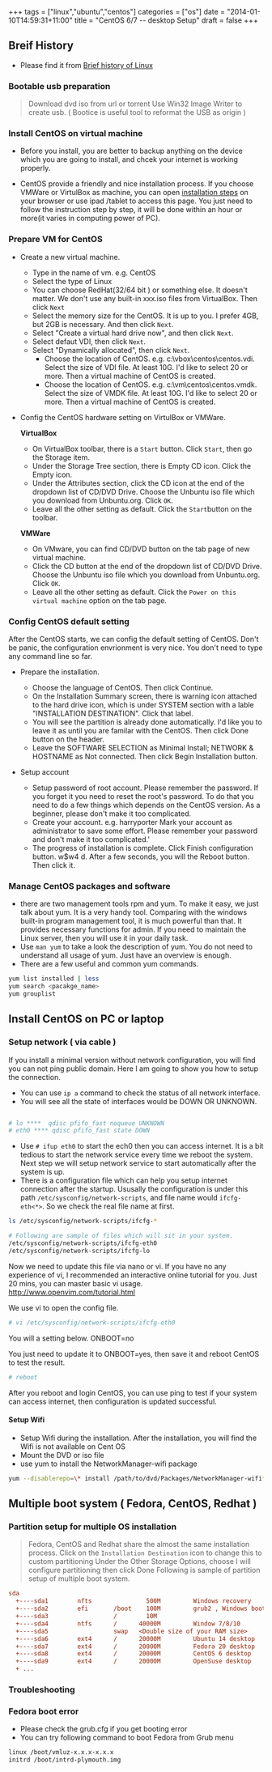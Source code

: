 +++
tags =  ["linux","ubuntu","centos"]
categories = ["os"]
date = "2014-01-10T14:59:31+11:00"
title = "CentOS 6/7 -- desktop Setup"
draft = false
+++

## Breif History
* Please find it from [Brief history of Linux](/blog/linux-history/#centos)

### Bootable usb preparation
> Download dvd iso from url or torrent
> Use Win32 Image Writer to create usb. ( Bootice is useful tool to reformat the USB as origin )

### Install CentOS on virtual machine

* Before you install, you are better to backup anything on the device which you are going to install, and chcek your internet is working properly. 

* CentOS provide a friendly and nice installation process. If you choose VMWare or VirtulBox as machine, you can open [installation steps](http://www.tecmint.com/centos-7-installation) on your browser or use ipad /tablet to access this page. You just need to follow the instruction step by step, it will be done within an hour or more(it varies in computing power of PC).


### Prepare VM for CentOS

* Create a new virtual machine. 
    * Type in the name of vm. e.g. CentOS
    * Select the type of Linux
    * You can choose RedHat(32/64 bit ) or something else. It doesn't matter. We don't use any built-in xxx.iso files from VirtualBox. Then click `Next`
    * Select the memory size for the CentOS. It is up  to you. I prefer 4GB, but 2GB is necessary. And then click `Next`.
    * Select "Create a virtual hard drive now", and then click `Next`.
    * Select defaut VDI, then click `Next`.
    * Select "Dynamically allocated", then click `Next`.
      * Choose the location of CentOS. e.g. c:\vbox\centos\centos.vdi. Select the size of VDI file. At least 10G. I'd like to select 20 or more. Then a virtual machine of CentOS is created. 
      * Choose the location of CentOS. e.g. c:\vm\centos\centos.vmdk. Select the size of VMDK file. At least 10G. I'd like to select 20 or more. Then a virtual machine of CentOS is created. 
 
 * Config the CentOS hardware setting on VirtulBox or VMWare. 

    **VirtualBox**

    * On VirtualBox toolbar, there is a `Start` button. Click `Start`, then go the Storage item. 
    * Under the Storage Tree section, there is Empty CD icon. Click the Empty icon.     
    * Under the Attributes section, click the CD icon at the end of the dropdown list of CD/DVD Drive. Choose the Unbuntu iso file which you download from Unbuntu.org. Click `OK`.
    * Leave all the other setting as default. Click the `Start`button on the toolbar. 

    **VMWare**

    * On VMware, you can find CD/DVD button on the tab page of new virtual machine. 
    * Click the CD button at the end of the dropdown list of CD/DVD Drive. Choose the Unbuntu iso file which you download from Unbuntu.org. Click `OK`.
    * Leave all the other setting as default. Click the `Power on this virtual machine` option on the tab page. 
 
### Config CentOS default setting
 
 After the CentOS starts, we can config the default setting of CentOS. Don't be panic, the configuration envrionment is very nice. You don't need to type any command line so far.
 
* Prepare the installation.
    * Choose the language of CentOS. Then click Continue.
    * On the Installation Summary screen, there is warning icon attached to the hard drive icon, which is under SYSTEM section with a lable "INSTALLATION DESTINATION". Click that label.  
    * You will see the partition is already done automatically. I'd like you to leave it as until you are familar with the CentOS. Then click Done button on the header.
    * Leave the SOFTWARE SELECTION as Minimal Install; NETWORK & HOSTNAME as Not connected. Then click Begin Installation button.

* Setup account
    * Setup password of root account. Please remember the password. If you forget it you need to reset the root's password. To do that you need to do a few things which depends on the CentOS version. As a beginner, please don't make it too complicated. 
    * Create your account. e.g. harryporter Mark your account as administrator to save some effort. Please remember your password and don't make it too complicated.'
    * The progress of installation is complete. Click Finish configuration button.
     w$w4 d. After a few seconds, you will the Reboot button. Then click it. 

### Manage CentOS packages and software

* there are two management tools rpm and yum. To make it easy, we just talk about yum. It is a very handy tool. Comparing with the windows built-in program management tool, it is much powerful than that. It provides necessary functions for admin. If you need to maintain the Linux server, then you will use it in your daily task. 
* Use `man yum` to take a look the description of yum. You do not need to understand all usage of yum. Just have an overview is enough. 
* There are a few useful and common yum commands.  

```bash
yum list installed | less
yum search <pacakge_name>
yum grouplist
```


## Install CentOS on PC or laptop

### Setup network ( via cable )

If you install a minimal version without network configuration, you will find you can not ping public domain. Here I am going to show you how to setup the connection. 
 
* You can use `ip a` command to check the status of all network interface. 
* You will see all the state of interfaces would be DOWN OR UNKNOWN.
 
```bash

# lo ****  qdisc pfifo_fast noqueue UNKNOWN
# eth0 **** qdisc pfifo_fast state DOWN

```
 
* Use `# ifup eth0` to start the ech0 then you can access internet. It is a bit tedious to start the network service every time we reboot the system. Next step we will setup network service to start automatically after the system is up. 
* There is a configuration file which can help you setup internet connection after the startup. Ususally the configuration is under this path `/etc/sysconfig/network-scripts`, and file name would `ifcfg-eth<*>`. So we check the real file name at first. 
 
```bash
ls /etc/sysconfig/network-scripts/ifcfg-*

# Following are sample of files which will sit in your system. 
/etc/sysconfig/network-scripts/ifcfg-eth0
/etc/sysconfig/network-scripts/ifcfg-lo
```

Now we need to update this file via nano or vi. If you have no any experience of vi, I recommended an interactive online tutorial for you. Just 20 mins, you can master basic vi usage. 
http://www.openvim.com/tutorial.html

We use vi to open the config file.
```bash
# vi /etc/sysconfig/network-scripts/ifcfg-eth0
```

You will a setting below.
ONBOOT=no

You just need to update it to ONBOOT=yes, then save it and reboot CentOS to test the result.
```bash
# reboot
```

After you reboot and login CentOS, you can use ping to test if your system can access internet, then configuration is updated successful.


#### Setup Wifi 

* Setup Wifi during the installation. After the installation, you will find the Wifi is not available on Cent OS
* Mount the DVD or iso file
* use yum to install the NetworkManager-wifi package 

```bash
yum --disablerepo=\* install /path/to/dvd/Packages/NetworkManager-wifi* 
```

## Multiple boot system ( Fedora, CentOS, Redhat )

### Partition setup for multiple OS installation 

> Fedora, CentOS and Redhat share the almost the same installation process. 
> Click on the `Installation Destination` icon to change this to custom partitioning
> Under the Other Storage Options, choose I will configure partitioning then click Done
> Following is sample of partition setup of multiple boot system.


```ini
sda
  +----sda1        nfts               500M         Windows recovery
  +----sda2        efi       /boot    100M         grub2 , Windows boot manager
  +----sda3                  /        10M            
  +----sda4        ntfs      /      40000M         Window 7/8/10
  +----sda5                  swap   <Double size of your RAM size>   
  +----sda6        ext4      /      20000M         Ubuntu 14 desktop
  +----sda7        ext4      /      20000M         Fedora 20 desktop           
  +----sda8        ext4      /      20000M         CentOS 6 desktop
  +----sda9        ext4      /      20000M         OpenSuse desktop
  + ...

```

### Troubleshooting

### Fedora boot error

* Please check the grub.cfg if you get booting error
* You can try following command to boot Fedora from Grub menu

```bash
linux /boot/vmluz-x.x.x-x.x.x
initrd /boot/intrd-plymouth.img
```